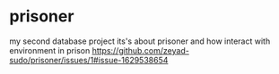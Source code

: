 # prisoner
my second database project  its's about prisoner and how interact with environment in prison 
https://github.com/zeyad-sudo/prisoner/issues/1#issue-1629538654

